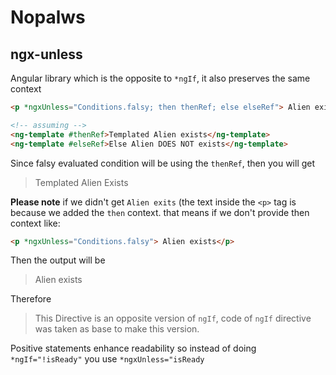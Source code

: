 # Nopalws

## ngx-unless

Angular library which is the opposite to `*ngIf`, it also preserves the same context

```html
<p *ngxUnless="Conditions.falsy; then thenRef; else elseRef"> Alien exists</p>

<!-- assuming -->
<ng-template #thenRef>Templated Alien exists</ng-template>
<ng-template #elseRef>Else Alien DOES NOT exists</ng-template>
```

Since falsy evaluated condition will be using the `thenRef`, then you will get
> Templated Alien Exists

**Please note** if we didn't get `Alien exits` (the text inside the `<p>` tag is because we added the `then` context. that means if we don't provide then context like:
```html
<p *ngxUnless="Conditions.falsy"> Alien exists</p>
```

Then the output will be
> Alien exists

Therefore
> This Directive is an opposite version of `ngIf`, code of `ngIf` directive was taken as base to make this version.


Positive statements enhance readability so instead of doing `*ngIf="!isReady"` you use `*ngxUnless="isReady`


